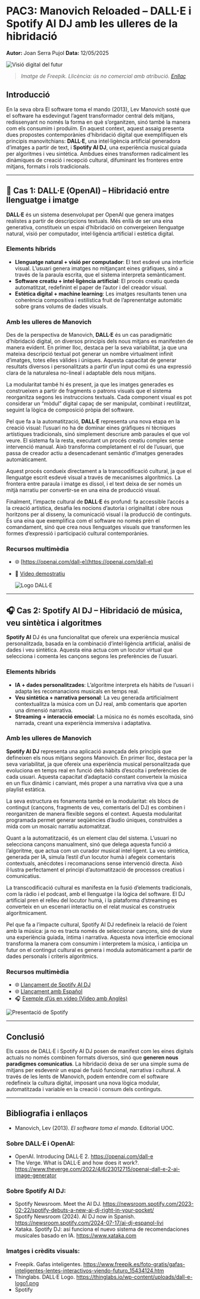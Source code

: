 
# PAC3: Manovich Reloaded – DALL·E i Spotify AI DJ amb les ulleres de la hibridació

**Autor:** Joan Serra Pujol
**Data:** 12/05/2025

![Visió digital del futur](https://img.freepik.com/foto-gratis/concepto-dispositivo-alimentado-ai_23-2151924140.jpg?t=st=1747061759~exp=1747065359~hmac=141e3d978da5f24a7632b2dc6696f80963b380b4b754d95262229f28ab23f0ac&w=2000)
> *Imatge de Freepik. Llicència: ús no comercial amb atribució. [Enllaç](https://www.freepik.es/imagen-ia-gratis/concepto-dispositivo-alimentado-ai_408670773.htm#fromView=search&page=1&position=1&uuid=2216b00f-3f51-4123-ae74-0a2f3fcd5699&query=gafas+inteligentes)*

## Introducció

En la seva obra El software toma el mando (2013), Lev Manovich sosté que el software ha esdevingut l’agent transformador central dels mitjans, redissenyant no només la forma en què s’organitzen, sinó també la manera com els consumim i produïm. En aquest context, aquest assaig presenta dues propostes contemporànies d’hibridació digital que exemplifiquen els principis manovitchians: **DALL·E**, una intel·ligència artificial generadora d’imatges a partir de text, i **Spotify AI DJ**, una experiència musical guiada per algoritmes i veu sintètica. Ambdues eines transformen radicalment les dinàmiques de creació i recepció cultural, difuminant les fronteres entre mitjans, formats i rols tradicionals.

---

## 🧠 Cas 1: DALL·E (OpenAI) – Hibridació entre llenguatge i imatge

**DALL·E** és un sistema desenvolupat per OpenAI que genera imatges realistes a partir de descripcions textuals. Més enllà de ser una eina generativa, constitueix un espai d’hibridació on convergeixen llenguatge natural, visió per computador, intel·ligència artificial i estètica digital.

### Elements híbrids

- **Llenguatge natural + visió per computador**: El text esdevé una interfície visual. L’usuari genera imatges no mitjançant eines gràfiques, sinó a través de la paraula escrita, que el sistema interpreta semànticament.
- **Software creatiu + intel·ligència artificial**: El procés creatiu queda automatitzat, redefinint el paper de l’autor i del creador visual.
- **Estètica digital + machine learning**: Les imatges resultants tenen una coherència compositiva i estilística fruit de l’aprenentatge automàtic sobre grans volums de dades visuals.

### Amb les ulleres de Manovich

Des de la perspectiva de Manovich, **DALL·E** és un cas paradigmàtic d’hibridació digital, on diversos principis dels nous mitjans es manifesten de manera evident. En primer lloc, destaca per la seva variabilitat, ja que una mateixa descripció textual pot generar un nombre virtualment infinit d’imatges, totes elles vàlides i úniques. Aquesta capacitat de generar resultats diversos i personalitzats a partir d’un input comú és una expressió clara de la naturalesa no-lineal i adaptable dels nous mitjans.

La modularitat també hi és present, ja que les imatges generades es construeixen a partir de fragments o patrons visuals que el sistema reorganitza segons les instruccions textuals. Cada component visual es pot considerar un “mòdul” digital capaç de ser manipulat, combinat i reutilitzat, seguint la lògica de composició pròpia del software.

Pel que fa a la automatització, **DALL·E** representa una nova etapa en la creació visual: l’usuari no ha de dominar eines gràfiques ni tècniques artístiques tradicionals, sinó simplement descriure amb paraules el que vol veure. El sistema fa la resta, executant un procés creatiu complex sense intervenció manual. Això transforma completament el rol de l’usuari, que passa de creador actiu a desencadenant semàntic d’imatges generades automàticament.

Aquest procés condueix directament a la transcodificació cultural, ja que el llenguatge escrit esdevé visual a través de mecanismes algorítmics. La frontera entre paraula i imatge es dissol, i el text deixa de ser només un mitjà narratiu per convertir-se en una eina de producció visual.

Finalment, l’impacte cultural de **DALL·E** és profund: fa accessible l’accés a la creació artística, desafia les nocions d’autoria i originalitat i obre nous horitzons per al disseny, la comunicació visual i la producció de continguts. És una eina que exemplifica com el software no només prèn el comandament, sinó que crea nous llenguatges visuals que transformen les formes d’expressió i participació cultural contemporànies.

### Recursos multimèdia

- 🌐 [https://openai.com/dall-e](https://openai.com/dall-e)
- 🎥 [Vídeo demostratiu](https://www.youtube.com/watch?v=qTgPSKKjfVg)

  ![Logo DALL·E](https://thinglabs.io/wp-content/uploads/dall-e-logo1.png)

---

## 🎧 Cas 2: Spotify AI DJ – Hibridació de música, veu sintètica i algoritmes

**Spotify AI** DJ és una funcionalitat que ofereix una experiència musical personalitzada, basada en la combinació d’intel·ligència artificial, anàlisi de dades i veu sintètica. Aquesta eina actua com un locutor virtual que selecciona i comenta les cançons segons les preferències de l’usuari.

### Elements híbrids

- **IA + dades personalitzades**: L’algoritme interpreta els hàbits de l’usuari i adapta les recomanacions musicals en temps real.
- **Veu sintètica + narrativa personal**: La veu generada artificialment contextualitza la música com un DJ real, amb comentaris que aporten una dimensió narrativa.
- **Streaming + interacció emocial**: La música no és només escoltada, sinó narrada, creant una experiència immersiva i adaptativa.

### Amb les ulleres de Manovich

**Spotify AI DJ** representa una aplicació avançada dels principis que defineixen els nous mitjans segons Manovich. En primer lloc, destaca per la seva variabilitat, ja que ofereix una experiència musical personalitzada que evoluciona en temps real en funció dels hàbits d’escolta i preferències de cada usuari. Aquesta capacitat d’adaptació constant converteix la música en un flux dinàmic i canviant, més proper a una narrativa viva que a una playlist estàtica.

La seva estructura es fonamenta també en la modularitat: els blocs de contingut (cançons, fragments de veu, comentaris del DJ) es combinen i reorganitzen de manera flexible segons el context. Aquesta modularitat programada permet generar seqüències d’àudio úniques, construïdes a mida com un mosaic narratiu automatitzat.

Quant a la automatització, és un element clau del sistema. L’usuari no selecciona cançons manualment, sinó que delega aquesta funció a l’algoritme, que actua com un curador musical intel·ligent. La veu sintètica, generada per IA, simula l’estil d’un locutor humà i afegeix comentaris contextuals, anècdotes i recomanacions sense intervenció directa. Això il·lustra perfectament el principi d’automatització de processos creatius i comunicatius.

La transcodificació cultural es manifesta en la fusió d’elements tradicionals, com la ràdio i el podcast, amb el llenguatge i la lògica del software. El DJ artificial pren el relleu del locutor humà, i la plataforma d’streaming es converteix en un escenari interactiu on el relat musical es construeix algorítmicament.

Pel que fa a l’impacte cultural, Spotify AI DJ redefineix la relació de l’oient amb la música: ja no es tracta només de seleccionar cançons, sinó de viure una experiència guiada, íntima i narrativa. Aquesta nova interfície emocional transforma la manera com consumim i interpretem la música, i anticipa un futur on el contingut cultural es genera i modula automàticament a partir de dades personals i criteris algorítmics.

### Recursos multimèdia

- 🌐 [Llançament de Spotify AI DJ](https://newsroom.spotify.com/2023-02-22/spotify-debuts-a-new-ai-dj-right-in-your-pocket/)
- 🌐 [Llançament amb Español](https://newsroom.spotify.com/2024-07-17/ai-dj-espanol-livi/)
- 🎧 [Exemple d’ús en vídeo (Video amb Anglès)](https://www.youtube.com/watch?v=ok-aNnc0Dko)

![Presentació de Spotify](https://storage.googleapis.com/pr-newsroom-wp/1/2023/02/FTR-Header-DJ-1-1.png)

---

## Conclusió

Els casos de DALL·E i Spotify AI DJ posen de manifest com les eines digitals actuals no només combinen formats diversos, sinó que **generen nous paradigmes comunicatius**. La hibridació deixa de ser una simple suma de mitjans per esdevenir un espai de fusió funcional, narrativa i cultural. A través de les lents de Manovich, podem entendre com el software redefineix la cultura digital, imposant una nova lògica modular, automatitzada i variable en la creació i consum dels continguts.

---

## Bibliografia i enllaços

- Manovich, Lev (2013). *El software toma el mando*. Editorial UOC.
    
### Sobre DALL·E i OpenAI:

- OpenAI. Introducing DALL·E 2. https://openai.com/dall-e
- The Verge. What is DALL·E and how does it work?. https://www.theverge.com/2022/4/6/23012715/openai-dall-e-2-ai-image-generator

### Sobre Spotify AI DJ:

- Spotify Newsroom. Meet the AI DJ. https://newsroom.spotify.com/2023-02-22/spotify-debuts-a-new-ai-dj-right-in-your-pocket/
- Spotify Newsroom (2024). AI DJ now in Spanish. https://newsroom.spotify.com/2024-07-17/ai-dj-espanol-livi
- Xataka. Spotify DJ: así funciona el nuevo sistema de recomendaciones musicales basado en IA. https://www.xataka.com

### Imatges i crèdits visuals:

- Freepik. Gafas inteligentes. https://www.freepik.es/foto-gratis/gafas-inteligentes-lentes-interactivos-viendo-futuro_15434124.htm
- Thinglabs. DALL·E Logo. https://thinglabs.io/wp-content/uploads/dall-e-logo1.png
- Spotify
